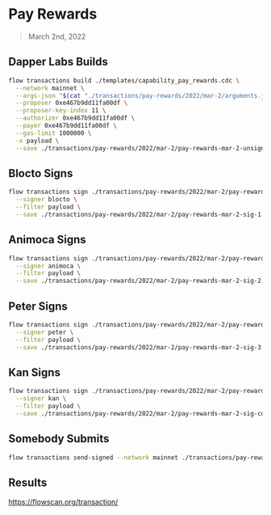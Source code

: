 # Pay Rewards
> March 2nd, 2022


## Dapper Labs Builds

```sh
flow transactions build ./templates/capability_pay_rewards.cdc \
  --network mainnet \
  --args-json "$(cat "./transactions/pay-rewards/2022/mar-2/arguments.json")" \
  --proposer 0xe467b9dd11fa00df \
  --proposer-key-index 11 \
  --authorizer 0xe467b9dd11fa00df \
  --payer 0xe467b9dd11fa00df \
  --gas-limit 1000000 \
  -x payload \
  --save ./transactions/pay-rewards/2022/mar-2/pay-rewards-mar-2-unsigned.rlp
```

## Blocto Signs

```sh
flow transactions sign ./transactions/pay-rewards/2022/mar-2/pay-rewards-mar-2-unsigned.rlp \
  --signer blocto \
  --filter payload \
  --save ./transactions/pay-rewards/2022/mar-2/pay-rewards-mar-2-sig-1.rlp
```

## Animoca Signs

```sh
flow transactions sign ./transactions/pay-rewards/2022/mar-2/pay-rewards-mar-2-sig-1.rlp \
  --signer animoca \
  --filter payload \
  --save ./transactions/pay-rewards/2022/mar-2/pay-rewards-mar-2-sig-2.rlp
```

## Peter Signs

```sh
flow transactions sign ./transactions/pay-rewards/2022/mar-2/pay-rewards-mar-2-sig-2.rlp \
  --signer peter \
  --filter payload \
  --save ./transactions/pay-rewards/2022/mar-2/pay-rewards-mar-2-sig-3.rlp
```

## Kan Signs

```sh
flow transactions sign ./transactions/pay-rewards/2022/mar-2/pay-rewards-mar-2-sig-3.rlp \
  --signer kan \
  --filter payload \
  --save ./transactions/pay-rewards/2022/mar-2/pay-rewards-mar-2-sig-complete.rlp
```

## Somebody Submits

```sh
flow transactions send-signed --network mainnet ./transactions/pay-rewards/2022/mar-2/pay-rewards-mar-2-sig-complete.rlp
```

## Results

https://flowscan.org/transaction/
